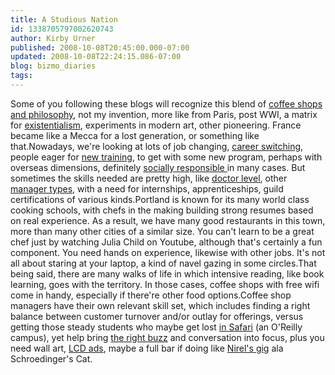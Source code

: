 ```yaml
---
title: A Studious Nation
id: 1338705797002620743
author: Kirby Urner
published: 2008-10-08T20:45:00.000-07:00
updated: 2008-10-08T22:24:15.086-07:00
blog: bizmo_diaries
tags: 
---
```


Some of you following these blogs will recognize this blend of [coffee shops and philosophy](http://mybizmo.blogspot.com/2006/12/caf-philosophique.html), not my invention, more like from Paris, post WWI, a matrix for [existentialism](http://worldgame.blogspot.com/2005/11/jarhead-movie-review.html), experiments in modern art, other pioneering.  France became like a Mecca for a lost generation, or something like that.Nowadays, we're looking at lots of job changing, [career switching](http://mybizmo.blogspot.com/2005/11/post-thanksgiving.html), people eager for [new training](http://mybizmo.blogspot.com/2005/02/pentagon-channel.html), to get with some new program, perhaps with overseas dimensions, definitely [socially responsible ](http://mybizmo.blogspot.com/2006/07/more-brainstorming-about-ecovillages.html)in many cases.  But sometimes the skills needed are pretty high, like [doctor level](http://mybizmo.blogspot.com/2008/05/field-trip.html), other [manager types](http://controlroom.blogspot.com/2008/10/on-tap.html), with a need for internships, apprenticeships, guild certifications of various kinds.Portland is known for its many world class cooking schools, with chefs in the making building strong resumes based on real experience.  As a result, we have many good restaurants in this town, more than many other cities of a similar size.  You can't learn to be a great chef just by watching Julia Child on Youtube, although that's certainly a fun component.  You need hands on experience, likewise with other jobs.  It's not all about staring at your laptop, a kind of navel gazing in some circles.That being said, there are many walks of life in which intensive reading, like book learning, goes with the territory.  In those cases, coffee shops with free wifi come in handy, especially if there're other food options.Coffee shop managers have their own relevant skill set, which includes finding a right balance between customer turnover and/or outlay for offerings, versus getting those steady students who maybe get lost [in Safari](http://safari.oreilly.com/) (an O'Reilly campus), yet help bring [the right buzz](http://controlroom.blogspot.com/2007/05/incompleteness.html) and conversation into focus, plus you need wall art, [LCD ads](http://mybizmo.blogspot.com/2006/04/ambient-video-for-airports.html), maybe a full bar if doing like [Nirel's gig](http://www.themakingof.mobi/) ala Schroedinger's Cat.